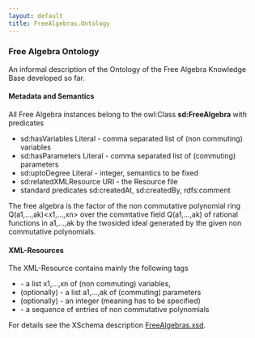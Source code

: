 ```yaml
---
layout: default
title: FreeAlgebras.Ontology
---
```


### Free Algebra Ontology

An informal description of the Ontology of the Free Algebra Knowledge Base developed so far.

#### Metadata and Semantics

All Free Algebra instances belong to the owl:Class **sd:FreeAlgebra** with predicates

-   sd:hasVariables Literal - comma separated list of (non commuting) variables
-   sd:hasParameters Literal - comma separated list of (commuting) parameters
-   sd:uptoDegree Literal - integer, semantics to be fixed
-   sd:relatedXMLResource URI - the Resource file
-   standard predicates sd:createdAt, sd:createdBy, rdfs:comment

The free algebra is the factor of the non commutative polynomial ring Q(a1,...,ak)<x1,...,xn> over the commtative field Q(a1,...,ak) of rational functions in a1,...,ak by the twosided ideal generated by the given non commutative polynomials.

#### XML-Resources

The XML-Resource contains mainly the following tags

-   <vars> - a list x1,...,xn of (non commuting) variables,
-   (optionally) <parameters> - a list a1,...,ak of (commuting) parameters
-   (optionally) <uptoDeg> - an integer (meaning has to be specified)
-   <basis> - a sequence of <ncpoly> entries of non commutative polynomials

For details see the XSchema description [FreeAlgebras.xsd](http://symbolicdata.org/XMLResources/FreeAlgebras.xsd).
